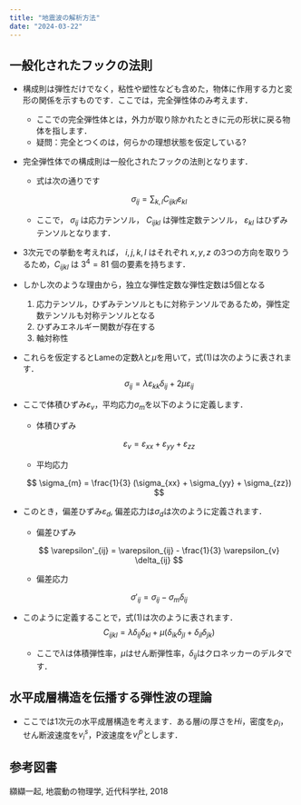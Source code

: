```yaml
---
title: "地震波の解析方法"
date: "2024-03-22"
---
```


## 一般化されたフックの法則

- 構成則は弾性だけでなく，粘性や塑性なども含めた，物体に作用する力と変形の関係を示すものです．ここでは，完全弾性体のみ考えます．
    - ここでの完全弾性体とは，外力が取り除かれたときに元の形状に戻る物体を指します．
    - 疑問：完全とつくのは，何らかの理想状態を仮定している?
- 完全弾性体での構成則は一般化されたフックの法則となります．
    - 式は次の通りです

    $$ \sigma_{ij} = \sum_{k,l} C_{ijkl} \varepsilon_{kl} \tag{1} $$

    - ここで， $\sigma_{ij}$ は応力テンソル， $C_{ijkl}$ は弾性定数テンソル， $\varepsilon_{kl}$ はひずみテンソルとなります．
- 3次元での挙動を考えれば， $i,j,k,l$ はそれぞれ $x,y,z$ の3つの方向を取りうるため，$C_{ijkl}$ は $3^4=81$ 個の要素を持ちます．
- しかし次のような理由から，独立な弾性定数な弾性定数は5個となる
    1. 応力テンソル，ひずみテンソルともに対称テンソルであるため，弾性定数テンソルも対称テンソルとなる
    1. ひずみエネルギー関数が存在する
    1. 軸対称性
- これらを仮定するとLameの定数$\lambda$と$\mu$を用いて，式(1)は次のように表されます．
    $$ \sigma_{ij} = \lambda \varepsilon_{kk} \delta_{ij} + 2 \mu \varepsilon_{ij} $$
- ここで体積ひずみ$\varepsilon_{v}$，平均応力$\sigma_{m}$を以下のように定義します．
    - 体積ひずみ

    $$ \varepsilon_{v} = \varepsilon_{xx} + \varepsilon_{yy} + \varepsilon_{zz} $$

    - 平均応力

    $$ \sigma_{m} = \frac{1}{3} (\sigma_{xx} + \sigma_{yy} + \sigma_{zz}) $$

- このとき，偏差ひずみ$\varepsilon_{d}$, 偏差応力は$\sigma_{d}$は次のように定義されます．
    - 偏差ひずみ

    $$ \varepsilon'_{ij} = \varepsilon_{ij} - \frac{1}{3} \varepsilon_{v} \delta_{ij} $$

    - 偏差応力

    $$ \sigma'_{ij} = \sigma_{ij} - \sigma_{m} \delta_{ij} $$

- このように定義することで，式(1)は次のように表されます．
    $$ C_{ijkl} = \lambda \delta_{ij} \delta_{kl} + \mu (\delta_{ik} \delta_{jl} + \delta_{il} \delta_{jk}) $$
    - ここで$\lambda$は体積弾性率，$\mu$はせん断弾性率，$\delta_{ij}$はクロネッカーのデルタです．

## 水平成層構造を伝播する弾性波の理論

- ここでは1次元の水平成層構造を考えます．ある層$i$の厚さを$Hi$，密度を$\rho_i$，せん断波速度を$v^s_{i}$，P波速度を$v^p_{i}$とします．


## 参考図書

纐纈一起, 地震動の物理学, 近代科学社, 2018
